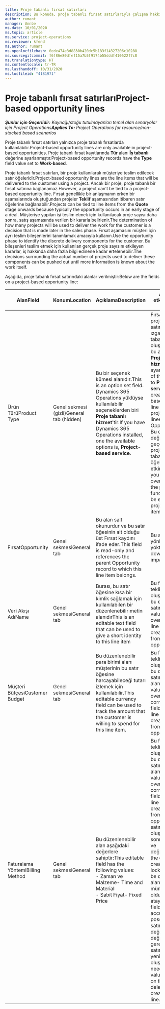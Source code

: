 ```yaml
---
title: Proje tabanlı fırsat satırları
description: Bu konuda, proje tabanlı fırsat satırlarıyla çalışma hakkında bilgiler sağlanmaktadır.
author: rumant
manager: Annbe
ms.date: 10/01/2020
ms.topic: article
ms.service: project-operations
ms.reviewer: kfend
ms.author: rumant
ms.openlocfilehash: 0ede474e3d8830b420dc5b183f14327206c10288
ms.sourcegitcommit: f6f86e80dfef15a7b5f9174b55dddf410522f7c8
ms.translationtype: HT
ms.contentlocale: tr-TR
ms.lasthandoff: 10/31/2020
ms.locfileid: "4181971"
---
```

# <a name="project-based-opportunity-lines"></a><span data-ttu-id="9ed9a-103">Proje tabanlı fırsat satırları</span><span class="sxs-lookup"><span data-stu-id="9ed9a-103">Project-based opportunity lines</span></span>

<span data-ttu-id="9ed9a-104">_**Şunlar için Geçerlidir:** Kaynağı/stoğu tutulmayanları temel alan senaryolar için Project Operations_</span><span class="sxs-lookup"><span data-stu-id="9ed9a-104">_**Applies To:** Project Operations for resource/non-stocked based scenarios_</span></span>


<span data-ttu-id="9ed9a-105">Proje tabanlı fırsat satırları yalnızca proje tabanlı fırsatlarda kullanılabilir.</span><span class="sxs-lookup"><span data-stu-id="9ed9a-105">Project-based opportunity lines are only available in project-based opportunities.</span></span> <span data-ttu-id="9ed9a-106">Proje tabanlı fırsat kayıtlarında **Tür** alanı **İş tabanlı** değerine ayarlanmıştır.</span><span class="sxs-lookup"><span data-stu-id="9ed9a-106">Project-based opportunity records have the **Type** field value set to **Work-based**.</span></span>

<span data-ttu-id="9ed9a-107">Proje tabanlı fırsat satırları, bir proje kullanılarak müşteriye teslim edilecek satır öğeleridir.</span><span class="sxs-lookup"><span data-stu-id="9ed9a-107">Project-based opportunity lines are the line items that will be delivered to the customer using a project.</span></span> <span data-ttu-id="9ed9a-108">Ancak bir proje, proje tabanlı bir fırsat satırına bağlanamaz.</span><span class="sxs-lookup"><span data-stu-id="9ed9a-108">However, a project can't be tied to a project-based opportunity line.</span></span> <span data-ttu-id="9ed9a-109">Fırsat genellikle bir anlaşmanın erken bir aşamalarında oluştuğundan projeler **Teklif** aşamasından itibaren satır öğelerine bağlanabilir.</span><span class="sxs-lookup"><span data-stu-id="9ed9a-109">Projects can be tied to line items from the **Quote** stage onwards because typically the opportunity occurs in an early stage of a deal.</span></span> <span data-ttu-id="9ed9a-110">Müşteriye yapılan işi teslim etmek için kullanılacak proje sayısı daha sonra, satış aşamasında verilen bir kararla belirlenir.</span><span class="sxs-lookup"><span data-stu-id="9ed9a-110">The determination of how many projects will be used to deliver the work for the customer is a decision that is made later in the sales phase.</span></span> <span data-ttu-id="9ed9a-111">Fırsat aşamasını müşteri için ayrı teslim bileşenlerini tanımlamak amacıyla kullanın.</span><span class="sxs-lookup"><span data-stu-id="9ed9a-111">Use the opportunity phase to identify the discrete delivery components for the customer.</span></span> <span data-ttu-id="9ed9a-112">Bu bileşenleri teslim etmek için kullanılan gerçek proje sayısını etkileyen kararlar, iş hakkında daha fazla bilgi edinene kadar ertelenebilir.</span><span class="sxs-lookup"><span data-stu-id="9ed9a-112">The decisions surrounding the actual number of projects used to deliver these components can be pushed out until more information is known about the work itself.</span></span>

<span data-ttu-id="9ed9a-113">Aşağıda, proje tabanlı fırsat satırındaki alanlar verilmiştir:</span><span class="sxs-lookup"><span data-stu-id="9ed9a-113">Below are the fields on a project-based opportunity line:</span></span>

| <span data-ttu-id="9ed9a-114">**Alan**</span><span class="sxs-lookup"><span data-stu-id="9ed9a-114">**Field**</span></span> | <span data-ttu-id="9ed9a-115">**Konum**</span><span class="sxs-lookup"><span data-stu-id="9ed9a-115">**Location**</span></span> | <span data-ttu-id="9ed9a-116">**Açıklama**</span><span class="sxs-lookup"><span data-stu-id="9ed9a-116">**Description**</span></span> | <span data-ttu-id="9ed9a-117">**Aşağı yönlü etki**</span><span class="sxs-lookup"><span data-stu-id="9ed9a-117">**Downstream impact**</span></span> |
| --- | --- | --- | --- |
| <span data-ttu-id="9ed9a-118">Ürün Türü</span><span class="sxs-lookup"><span data-stu-id="9ed9a-118">Product Type</span></span> | <span data-ttu-id="9ed9a-119">Genel sekmesi (gizli)</span><span class="sxs-lookup"><span data-stu-id="9ed9a-119">General tab (hidden)</span></span> | <span data-ttu-id="9ed9a-120">Bu bir seçenek kümesi alanıdır.</span><span class="sxs-lookup"><span data-stu-id="9ed9a-120">This is an option set field.</span></span> <span data-ttu-id="9ed9a-121">Dynamics 365 Operations yüklüyse kullanılabilir seçeneklerden biri **Proje tabanlı hizmet**'tir.</span><span class="sxs-lookup"><span data-stu-id="9ed9a-121">If you have Dynamics 365 Operations installed, one the available options is, **Project-based service**.</span></span>  | <span data-ttu-id="9ed9a-122">Fırsat üzerinde proje tabanlı satırlar ızgarasından proje tabanlı fırsat satırı oluşturduğunuzda bu alanın değeri **Proje tabanlı hizmet** olarak ayarlanır.</span><span class="sxs-lookup"><span data-stu-id="9ed9a-122">The value of this field is set to **Project-based service** when you create the project-based opportunity line from the project-based lines grid on the Opportunity.</span></span> <br> <span data-ttu-id="9ed9a-123">Bu değeri değiştirirseniz veya geçersiz kılarsanız proje işlevi, proje tabanlı satır öğelerinizde etkinleştirilmez.</span><span class="sxs-lookup"><span data-stu-id="9ed9a-123">If you change or override this value, the project functionality won't be enabled on your project-based line items.</span></span> |
| <span data-ttu-id="9ed9a-124">Fırsat</span><span class="sxs-lookup"><span data-stu-id="9ed9a-124">Opportunity</span></span> | <span data-ttu-id="9ed9a-125">Genel sekmesi</span><span class="sxs-lookup"><span data-stu-id="9ed9a-125">General tab</span></span> | <span data-ttu-id="9ed9a-126">Bu alan salt okunurdur ve bu satır öğesinin ait olduğu üst Fırsat kaydını ifade eder.</span><span class="sxs-lookup"><span data-stu-id="9ed9a-126">This field is read-only and references the parent Opportunity record to which this line item belongs.</span></span> | <span data-ttu-id="9ed9a-127">Bu alanda aşağı yönlü etki yoktur.</span><span class="sxs-lookup"><span data-stu-id="9ed9a-127">There is no downstream impact of this field.</span></span> |
| <span data-ttu-id="9ed9a-128">Veri Akışı Adı</span><span class="sxs-lookup"><span data-stu-id="9ed9a-128">Name</span></span> | <span data-ttu-id="9ed9a-129">Genel sekmesi</span><span class="sxs-lookup"><span data-stu-id="9ed9a-129">General tab</span></span> | <span data-ttu-id="9ed9a-130">Burası, bu satır öğesine kısa bir kimlik sağlamak için kullanılabilen bir düzenlenebilir metin alanıdır</span><span class="sxs-lookup"><span data-stu-id="9ed9a-130">This is an editable text field that can be used to give a short identity to this line item</span></span> | <span data-ttu-id="9ed9a-131">Bu fırsattan bir teklif oluşturduğunuzda bu değer teklif satırına taşınır</span><span class="sxs-lookup"><span data-stu-id="9ed9a-131">This value is carried over to the quote line when you create a quote from this opportunity</span></span> |
| <span data-ttu-id="9ed9a-132">Müşteri Bütçesi</span><span class="sxs-lookup"><span data-stu-id="9ed9a-132">Customer Budget</span></span> | <span data-ttu-id="9ed9a-133">Genel sekmesi</span><span class="sxs-lookup"><span data-stu-id="9ed9a-133">General tab</span></span> | <span data-ttu-id="9ed9a-134">Bu düzenlenebilir para birimi alanı müşterinin bu satır öğesine harcayabileceği tutarı izlemek için kullanılabilir.</span><span class="sxs-lookup"><span data-stu-id="9ed9a-134">This editable currency field can be used to track the amount that the customer is willing to spend for this line item.</span></span> | <span data-ttu-id="9ed9a-135">Bu fırsattan bir teklif oluşturduğunuzda bu değer teklif satırındaki ilgili alana taşınır</span><span class="sxs-lookup"><span data-stu-id="9ed9a-135">This value is carried over to the corresponding field on the quote line when you create a quote from this opportunity</span></span> |
| <span data-ttu-id="9ed9a-136">Faturalama Yöntemi</span><span class="sxs-lookup"><span data-stu-id="9ed9a-136">Billing Method</span></span> | <span data-ttu-id="9ed9a-137">Genel sekmesi</span><span class="sxs-lookup"><span data-stu-id="9ed9a-137">General tab</span></span> | <span data-ttu-id="9ed9a-138">Bu düzenlenebilir alan aşağıdaki değerlere sahiptir:</span><span class="sxs-lookup"><span data-stu-id="9ed9a-138">This editable field has the following values:</span></span></br><span data-ttu-id="9ed9a-139">- Zaman ve Malzeme</span><span class="sxs-lookup"><span data-stu-id="9ed9a-139">- Time and Material</span></span></br><span data-ttu-id="9ed9a-140">- Sabit Fiyat</span><span class="sxs-lookup"><span data-stu-id="9ed9a-140">- Fixed Price</span></span> | <span data-ttu-id="9ed9a-141">Bu fırsattan bir teklif oluşturduğunuzda bu değer teklif satırındaki ilgili alana taşınır.</span><span class="sxs-lookup"><span data-stu-id="9ed9a-141">This value is carried over to the corresponding field on the quote line when you create a quote from this opportunity.</span></span> <span data-ttu-id="9ed9a-142">Teklif satırı oluşturulduktan sonra, alan kilitlenir ve değiştirilemez.</span><span class="sxs-lookup"><span data-stu-id="9ed9a-142">After the quote line is created, the field is locked and can't be changed.</span></span> <span data-ttu-id="9ed9a-143">Bu alan değerini mümkün olduğunca doğru atayın.</span><span class="sxs-lookup"><span data-stu-id="9ed9a-143">Assign this field value as accurately as possible.</span></span> <span data-ttu-id="9ed9a-144">Teklif satırında bu alanın değerini değiştirmeniz gerekirse teklif satırını silip yeniden oluşturun.</span><span class="sxs-lookup"><span data-stu-id="9ed9a-144">If you need to change the value of this field on the quote line, delete and re-create the quote line.</span></span> |
